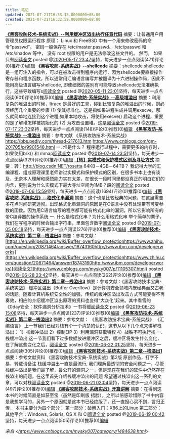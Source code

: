 ```yaml
---
title: 笔记
updated: 2021-07-21T16:33:15.0000000+08:00
created: 2021-07-21T16:32:59.0000000+08:00
---
```


[**《黑客攻防技术-系统实战》--利用缓冲区溢出执行任意代码**](https://www.cnblogs.com/mysky007/p/12907788.html)
摘要：让普通用户用管理员权限运行程序 原理： Linux 和 FreeBSD 中有一个用来修改密码的命令“passwd”。 密码一般保存在 /etc/master.passwd、 /etc/passwd 和 /etc/shadow 等中， 没有 root 权限的用户是无法修改这些文件的。 然而， 如果只有[阅读全文](https://www.cnblogs.com/mysky007/p/12907788.html)
posted @[2020-05-17 23:47](https://www.cnblogs.com/mysky007/p/12907788.html)坚持，每天进步一点点阅读(471)评论(0)推荐(0)[编辑](https://i.cnblogs.com/EditPosts.aspx?postid=12907788)
[**《黑客攻防-系统实战》--shellcode**](https://www.cnblogs.com/mysky007/p/12866894.html)
摘要：shellcode shellcode 是一组可注入的指令，可以在被攻击得到程序内运行，因为shellcode要直接操作寄存器和程序函数，所以通常用汇编语言编写并被翻译为十六进制操作码，因此不能用高级语言编写shellcode, 即使细微的差别有可能导致shellcode无法准确执行，这些导致编写s[阅读全文](https://www.cnblogs.com/mysky007/p/12866894.html)
posted @[2020-05-11 23:01](https://www.cnblogs.com/mysky007/p/12866894.html)坚持，每天进步一点点阅读(601)评论(0)推荐(0)[编辑](https://i.cnblogs.com/EditPosts.aspx?postid=12866894)
[**《黑客攻防-系统实战》--高级堆溢出**](https://www.cnblogs.com/mysky007/p/11204417.html)
摘要：利用复杂的堆溢出的时候，ltrace 是最好的工具，碰到比较复杂的堆溢出的时候，则必须经历几个重要的步骤 (1) 使其标准化。这是指如果进程生成并调用execve，那么就简单地连接到这个进程;如果本地攻击，将使用execve() 启动这个进程，重要的是了解堆怎样被初始化的 (2) 为攻击设置堆。这是[阅读全文](https://www.cnblogs.com/mysky007/p/11204417.html)
posted @[2019-07-17 23:32](https://www.cnblogs.com/mysky007/p/11204417.html)坚持，每天进步一点点阅读(148)评论(0)推荐(0)[编辑](https://i.cnblogs.com/EditPosts.aspx?postid=11204417)
[**《黑客攻防-系统实战》--堆溢出**](https://www.cnblogs.com/mysky007/p/11186511.html)
摘要：参考文献 《系统攻防技术-系统实战》 <https://bbs.pediy.com/thread-217613.htm> <https://www.cnblogs.com/gm-201705/p/9901548.html> 一. 堆是什么？ 程序运行过程中，需要更多的内存时，如果使用brk() 和 mmap[阅读全文](https://www.cnblogs.com/mysky007/p/11186511.html)
posted @[2019-07-14 23:51](https://www.cnblogs.com/mysky007/p/11186511.html)坚持，每天进步一点点阅读(329)评论(0)推荐(0)[编辑](https://i.cnblogs.com/EditPosts.aspx?postid=11186511)
[**【转】实模式和保护模式区别及寻址方式**](https://www.cnblogs.com/mysky007/p/11143016.html)
摘要：转：http://blog.csdn.NET/rosetta 64KB－4GB－64TB？ 我记得大学的汇编课程、组成原理课里老师讲过实模式和保护模式的区别，在很多书本上也有谈及，无奈本人理解和感悟能力实在太差，在很长一段时间里都没真正的明白它们的内含，更别说为什么实模式下最大寻址空间为1MB？段的[阅读全文](https://www.cnblogs.com/mysky007/p/11143016.html)
posted @[2019-07-06 15:59](https://www.cnblogs.com/mysky007/p/11143016.html)坚持，每天进步一点点阅读(1694)评论(0)推荐(0)[编辑](https://i.cnblogs.com/EditPosts.aspx?postid=11143016)
[**《黑客攻防-系统实战》--格式化串漏洞**](https://www.cnblogs.com/mysky007/p/11135922.html)
摘要：这个也是比较经典的问题，在这里需要多花点时间研究透彻。出现格式化串漏洞的原因是在C语言中没有处理带有可变参数的函数。因为用C语言编写的程序都可能有格式化串的漏洞，所以它影响所有的带C编译器的操作系统 一. 什么是格式化串？为什么用格式化串 举个简单的栗子，我们在写程序的时候会输出字符串，里面包含数字[阅读全文](https://www.cnblogs.com/mysky007/p/11135922.html)
posted @[2019-07-05 00:18](https://www.cnblogs.com/mysky007/p/11135922.html)坚持，每天进步一点点阅读(276)评论(0)推荐(0)[编辑](https://i.cnblogs.com/EditPosts.aspx?postid=11135922)
[**《黑客攻防技术-系统实战》第二章--栈溢出4**](https://www.cnblogs.com/mysky007/p/11105307.html)
摘要：参考文献： [https://en.wikipedia.org/wiki/Buffer_overflow_protectionhttps://www.zhihu.com/question/20871464/answer/18743160http://www.ibm.com/developerworks](https://en.wikipedia.org/wiki/Buffer_overflow_protectionhttps:/www.zhihu.com/question/20871464/answer/18743160http:/www.ibm.com/developerworks)[阅读全文](https://www.cnblogs.com/mysky007/p/11105307.html)
posted @[2019-06-28 23:42](https://www.cnblogs.com/mysky007/p/11105307.html)坚持，每天进步一点点阅读(262)评论(0)推荐(0)[编辑](https://i.cnblogs.com/EditPosts.aspx?postid=11105307)
[**《黑客攻防技术-系统实战》第二章--栈溢出3**](https://www.cnblogs.com/mysky007/p/11072904.html)
摘要：参考文献：《黑客攻防技术宝典-系统实战》 缓冲区溢出（Buffer Overflow）是计算机安全领域内既经典而又古老的话题。随着计算机系统安全性的加强，传统的缓冲区溢出攻击方式可能变得不再奏效，相应的介绍缓冲区溢出原理的资料也变得“大众化”起来。其中看雪的《0day安全：软件漏洞分析技术》一书将缓[阅读全文](https://www.cnblogs.com/mysky007/p/11072904.html)
posted @[2019-06-23 15:08](https://www.cnblogs.com/mysky007/p/11072904.html)坚持，每天进步一点点阅读(237)评论(0)推荐(0)[编辑](https://i.cnblogs.com/EditPosts.aspx?postid=11072904)
[**《黑客攻防技术-系统实战》第二章--栈溢出2**](https://www.cnblogs.com/mysky007/p/11067530.html)
摘要：参考文献： 《黑客攻防技术宝典-系统实战》 《汇编语言》 上一节我们已经对栈有个一个清楚的认识，这节从以下几个点来讲解栈溢出： 1）栈缓冲溢出 2）控制EIP 3）利用漏洞获取特权 4）战胜不可执行栈 一. 栈缓冲溢出 这一节我们看下过多数据放进缓冲区之后，缓冲区将发生什么变化，在了解这些变化之后，[阅读全文](https://www.cnblogs.com/mysky007/p/11067530.html)
posted @[2019-06-22 01:25](https://www.cnblogs.com/mysky007/p/11067530.html)坚持，每天进步一点点阅读(305)评论(0)推荐(0)[编辑](https://i.cnblogs.com/EditPosts.aspx?postid=11067530)
[**《黑客攻防技术-系统实战》第二章--栈溢出1**](https://www.cnblogs.com/mysky007/p/11062380.html)
摘要：参考文献资料 《黑客攻防技术宝典-系统实战》第2版 原创作品，打字不易，转载请备注 栈缓冲溢出一直是最流行, 我们理解最透彻的安全问题之一，尽管栈缓冲溢出是我们最了解，最公开的漏洞之一，但是现在在我们的软件中仍然存在栈溢出的问题，在这里首先介绍栈缓冲溢出的问题 希望通过栈溢出这一系列的文章，可以对栈[阅读全文](https://www.cnblogs.com/mysky007/p/11062380.html)
posted @[2019-06-21 02:04](https://www.cnblogs.com/mysky007/p/11062380.html)坚持，每天进步一点点阅读(497)评论(0)推荐(0)[编辑](https://i.cnblogs.com/EditPosts.aspx?postid=11062380)
[**《黑客攻防技术-系统实战》开篇讲解**](https://www.cnblogs.com/mysky007/p/11048867.html)
摘要：在得到这本书的时候简直是如获至宝（虽然是印刷版 捂脸），之所以倍感珍惜除了书中内容是我想学习的，另外一个原因就是这本书已经绝版了，还一直担心买不到，言归正传， 本书主要分为四个部分： 第一部分：破解入门：X86上的Linux 第二部分：其他平台：Windows, Solaris, OS X 和 Ci[阅读全文](https://www.cnblogs.com/mysky007/p/11048867.html)
posted @[2019-06-19 00:42](https://www.cnblogs.com/mysky007/p/11048867.html)坚持，每天进步一点点阅读(505)评论(0)推荐(0)[编辑](https://i.cnblogs.com/EditPosts.aspx?postid=11048867)

*来自 \<<https://www.cnblogs.com/mysky007/category/1484638.html>\>*

